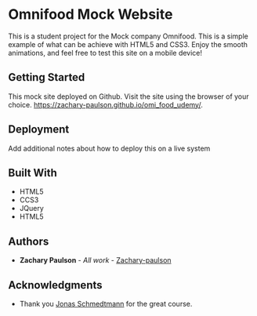 # Omnifood Mock Website

This is a student project for the Mock company Omnifood.  This is a simple example of what can be achieve with HTML5 and CSS3.  Enjoy the smooth animations, and feel free to test this site on a mobile device!  

## Getting Started

This mock site deployed on Github.  Visit the site using the browser of your choice. https://zachary-paulson.github.io/omi_food_udemy/.

## Deployment

Add additional notes about how to deploy this on a live system

## Built With

* HTML5
* CCS3
* JQuery
* HTML5

## Authors

* **Zachary Paulson** - *All work* - [Zachary-paulson](https://github.com/Zachary-paulson)

## Acknowledgments

* Thank you [Jonas Schmedtmann](https://www.udemy.com/user/jonasschmedtmann/) for the great course.
